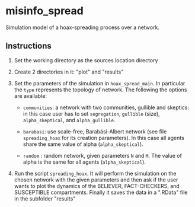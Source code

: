 # misinfo_spread

Simulation model of a hoax-spreading process over a network.

## Instructions

1.  Set the working directory as the sources location directory 

2.  Create 2 directories in it: "plot" and "results"

3.  Set the parameters of the simulation in `hoax_spread_main`. In particular
   the `type` represents the topology of network. The following the options are
   available:
    
    * `communities`: a network with two communities, gullible and skeptics:
      in this case user has to set `segregation`, `gullible` (size),
      `alpha_skeptical`, and `alpha_gullible`.

    * `barabasi`: use scale-free, Barabási-Albert network (see file
      `spreading_hoax` for its creation parameters). In this case all agents
      share the same value of alpha (`alpha_skeptical`).

    * `random` : random network, given parameters `N` and `M`. The value of
      alpha is the same for all agents (`alpha_skeptical`).

4.  Run the script `spreading_hoax`. It will perform the simulation on the
    chosen network with the given parameters and then ask if the user wants to
    plot the dynamics of the BELIEVER, FACT-CHECKERS, and SUSCEPTIBLE
    compartments. Finally it saves the data in a ".RData" file in the subfolder
    "results"
